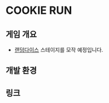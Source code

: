 # COOKIE RUN

## 게임 개요
- [랜덤다이스](https://play.google.com/store/search?q=%EB%9E%9C%EB%8D%A4%EB%8B%A4%EC%9D%B4%EC%8A%A4%28random+dice%29+pvp+%EB%94%94%ED%8E%9C%EC%8A%A4&c=apps&hl=ko&gl=US) 스테이지를 모작 예정입니다.
  
## 개발 환경

## 링크
